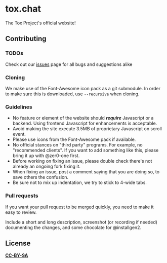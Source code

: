 # tox.chat
The Tox Project's official website!

## Contributing


### TODOs
Check out our [issues](https://github.com/Tox/tox.chat/issues) page for all bugs and suggestions alike

### Cloning
We make use of the Font-Awesome icon pack as a git submodule. In order to make sure this is downloaded, use ```--recursive``` when cloning.

### Guidelines
 - No feature or element of the website should ___require___ Javascript or a backend. Using frontend Javascript for enhancements is acceptable.
 - Avoid making the site execute 3.5MB of proprietary Javascript on scroll event.
 - Please use icons from the Font-Awesome pack if available.
 - No official stances on "third party" programs. For example, no "recommended clients". If you want to add something like this, please bring it up with @zer0-one first.
 - Before working on fixing an issue, please double check there's not already an ongoing fork fixing it.
 - When fixing an issue, post a comment saying that you are doing so, to save others the confusion.
 - Be sure not to mix up indentation, we try to stick to 4-wide tabs.

### Pull requests
If you want your pull request to be merged quickly, you need to make it easy to review.

Include a short and long description, screenshot (or recording if needed) documenting the changes, and some chocolate for @installgen2.

## License
[__CC-BY-SA__](https://github.com/Tox/tox.chat/blob/master/LICENSE)
